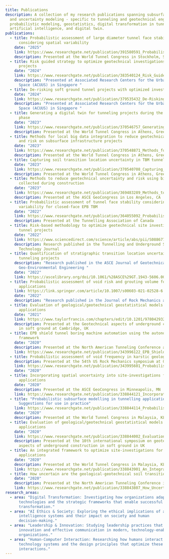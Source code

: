 ```yaml
---
title: Publications
description: A collection of my research publications spanning subsurface risk
  and uncertainty modeling - specific to tunneling and geotechnical engineering,
  probabilistic modeling, geostatistics, digital transformation in tunneling,
  artificial intelligence, and digital twin.
publications:
  - title: Probabilistic assessment of large diameter tunnel face stability
      considering spatial variability
    date: "2025"
    link: https://www.researchgate.net/publication/391580591_Probabilistic_assessment_of_large_diameter_tunnel_face_stability_considering_spatial_variability
    description: Presented at the World Tunnel Congress in Stockholm, Sweden
  - title: Risk guided strategy to optimize geotechnical investigations on tunnel
      projects
    date: "2024"
    link: https://www.researchgate.net/publication/383540124_Risk_Guided_Strategy_to_Optimize_Geotechnical_Investigations_on_Tunnel_Projects
    description: "Presented at Associated Research Centers for the Urban Underground
      Space (ACUUS) in Singapore "
  - title: De-risking soft ground tunnel projects with optimized investigations
    date: "2024"
    link: https://www.researchgate.net/publication/379535432_De-Risking_Soft_Ground_Tunnel_Projects_with_Optimized_Investigations
    description: "Presented at Associated Research Centers for the Urban Underground
      Space (ACUUS) in Singapore "
  - title: Generating a digital twin for tunneling projects during the construction
      phase
    date: "2023"
    link: https://www.researchgate.net/publication/370546757_Generating_a_digital_twin_for_tunneling_projects_during_the_construction_phase
    description: Presented at the World Tunnel Congress in Athens, Greece
  - title: Methods for local big data integration to reduce geotechnical uncertainty
      and risk on subsurface infrastructure projects
    date: "2023"
    link: https://www.researchgate.net/publication/370548871_Methods_for_local_big_data_integration_to_reduce_geotechnical_uncertainty_and_risk_on_subsurface_infrastructure_projects
    description: Presented at the World Tunnel Congress in Athens, Greece
  - title: Capturing soil transition location uncertainty in TBM tunnelling
    date: "2023"
    link: https://www.researchgate.net/publication/370540708_Capturing_soil_transition_location_uncertainty_in_TBM_tunnelling
    description: Presented at the World Tunnel Congress in Athens, Greece
  - title: Methods to reduce geotechnical uncertainty and risk using big data
      collected during construction
    date: "2023"
    link: https://www.researchgate.net/publication/369483289_Methods_to_Reduce_Geotechnical_Uncertainty_and_Risk_Using_Big_Data_Collected_during_Construction
    description: Presented at the ASCE GeoCongress in Los Angeles, CA
  - title: Probabilistic assessment of tunnel face stability considering ground
      variability for closed-face EPB TBM
    date: "2022"
    link: https://www.researchgate.net/publication/364055092_Probabilistic_Assessment_of_Tunnel_Face_Stability_Considering_Ground_Variability_for_Closed-Face_EPB_TBM
    description: Presented at the Tunnelling Association of Canada
  - title: Risk-based methodology to optimize geotechnical site investigations in
      tunnel projects
    date: "2022"
    link: https://www.sciencedirect.com/science/article/abs/pii/S0886779822002292
    description: Research published in the Tunnelling and Underground Space
      Technology Journal
  - title: Quantification of stratigraphic transition location uncertainty for
      tunneling projects
    description: "Research published in the ASCE Journal of Geotechnical and
      Geo-Environmental Engineering "
    date: "2022"
    link: https://ascelibrary.org/doi/10.1061/%28ASCE%29GT.1943-5606.0002815
  - title: Probabilistic assessment of void risk and grouting volume for tunneling
      applications
    link: https://link.springer.com/article/10.1007/s00603-021-02528-6
    date: "2022"
    description: "Research published in the Journal of Rock Mechanics and Rock Engineering "
  - title: Evaluation of geological/geotechnical geostatistical models for tunneling
      applications
    date: "2021"
    link: https://www.taylorfrancis.com/chapters/edit/10.1201/9780429321559-5/evaluation-geological-geotechnical-geostatistical-models-tunneling-applications-gangrade-trainor-guitton-mooney-grasmick
    description: Presented at the Geotechnical aspects of underground construction
      in soft ground at Cambridge, UK
  - title: EPB shield tunnel boring machine automation using the autonomous-vehicle
      framework
    date: "2020"
    description: Presented at the North American Tunneling Conference at Nashville, TN
    link: https://www.researchgate.net/publication/343996122_EPB_Shield_Tunnel_Boring_Machine_Automation_using_the_Autonomous-Vehicle_Framework
  - title: Probabilistic assessment of void frequency in karstic geologic formation
    description: Presented at the 54th US Rock Mechanics symposium at Golden, CO
    link: https://www.researchgate.net/publication/343995601_Probabilistic_Assessment_of_Void_Frequency_in_Karstic_Geologic_Formation
    date: "2020"
  - title: Incorporating spatial uncertainty into site-investigations for tunneling
      applications
    date: "2020"
    description: Presented at the ASCE GeoCongress in Minneapolis, MN
    link: https://www.researchgate.net/publication/338844121_Incorporating_Spatial_Uncertainty_into_Site-Investigations_for_Tunneling_Applications
  - title: "Probabilistic subsurface modelling in tunnelling applications:
      Suggestions for use in practice"
    link: https://www.researchgate.net/publication/338844114_Probabilistic_Subsurface_Modelling_in_Tunnelling_Applications_Suggestions_for_Use_in_Practice
    date: "2020"
    description: Presented at the World Tunnel Congress in Malaysia, KL
  - title: Evaluation of geological/geotechnical geostatistical models for tunneling
      applications
    date: "2020"
    link: https://www.researchgate.net/publication/338844002_Evaluation_of_geologicalgeotechnical_geostatistical_models_for_tunneling_applications
    description: Presented at the 10th international symposium on geotechnical
      aspects of underground construction in soft ground in UK
  - title: An integrated framework to optimize site-investigations for tunneling
      applications
    date: "2020"
    description: Presented at the World Tunnel Congress in Malaysia, KL
    link: https://www.researchgate.net/publication/338843901_An_Integrated_Framework_to_Optimize_Site-Investigations_for_Tunneling_Applications
  - title: How uncertain are the geological-geotechnical soil transition boundaries?
    date: "2020"
    description: Presented at the North American Tunneling Conference in Nashville, TN
    link: https://www.researchgate.net/publication/338843807_How_Uncertain_Are_the_Geological-Geotechnical_Soil_Transition_Boundaries
research_areas:
  - area: "Digital Transformation: Investigating how organizations adapt to digital
      technologies and the strategic frameworks that enable successful
      transformation."
  - area: "AI Ethics & Society: Exploring the ethical implications of artificial
      intelligence systems and their impact on society and human
      decision-making."
  - area: "Leadership & Innovation: Studying leadership practices that foster
      innovation and effective communication in modern, technology-enabled
      organizations."
  - area: "Human-Computer Interaction: Researching how humans interact with
      technology systems and the design principles that optimize these
      interactions."
---
```

